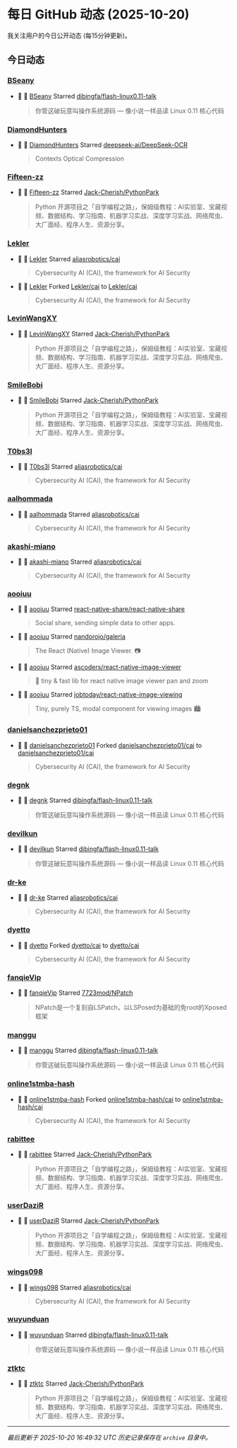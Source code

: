 # 每日 GitHub 动态 (2025-10-20)

我关注用户的今日公开动态 (每15分钟更新)。

## 今日动态

### [BSeany](https://github.com/BSeany)
- 🌟 👤 [BSeany](https://github.com/BSeany) Starred [dibingfa/flash-linux0.11-talk](https://github.com/dibingfa/flash-linux0.11-talk)
  > 你管这破玩意叫操作系统源码 — 像小说一样品读 Linux 0.11 核心代码

### [DiamondHunters](https://github.com/DiamondHunters)
- 🌟 👤 [DiamondHunters](https://github.com/DiamondHunters) Starred [deepseek-ai/DeepSeek-OCR](https://github.com/deepseek-ai/DeepSeek-OCR)
  > Contexts Optical Compression

### [Fifteen-zz](https://github.com/Fifteen-zz)
- 🌟 👤 [Fifteen-zz](https://github.com/Fifteen-zz) Starred [Jack-Cherish/PythonPark](https://github.com/Jack-Cherish/PythonPark)
  > Python 开源项目之「自学编程之路」，保姆级教程：AI实验室、宝藏视频、数据结构、学习指南、机器学习实战、深度学习实战、网络爬虫、大厂面经、程序人生、资源分享。

### [Lekler](https://github.com/Lekler)
- 🌟 👤 [Lekler](https://github.com/Lekler) Starred [aliasrobotics/cai](https://github.com/aliasrobotics/cai)
  > Cybersecurity AI (CAI), the framework for AI Security
- 🍴 👤 [Lekler](https://github.com/Lekler) Forked [Lekler/cai](https://github.com/Lekler/cai) to [Lekler/cai](https://github.com/Lekler/cai)
  > Cybersecurity AI (CAI), the framework for AI Security

### [LevinWangXY](https://github.com/LevinWangXY)
- 🌟 👤 [LevinWangXY](https://github.com/LevinWangXY) Starred [Jack-Cherish/PythonPark](https://github.com/Jack-Cherish/PythonPark)
  > Python 开源项目之「自学编程之路」，保姆级教程：AI实验室、宝藏视频、数据结构、学习指南、机器学习实战、深度学习实战、网络爬虫、大厂面经、程序人生、资源分享。

### [SmileBobi](https://github.com/SmileBobi)
- 🌟 👤 [SmileBobi](https://github.com/SmileBobi) Starred [Jack-Cherish/PythonPark](https://github.com/Jack-Cherish/PythonPark)
  > Python 开源项目之「自学编程之路」，保姆级教程：AI实验室、宝藏视频、数据结构、学习指南、机器学习实战、深度学习实战、网络爬虫、大厂面经、程序人生、资源分享。

### [T0bs3l](https://github.com/T0bs3l)
- 🌟 👤 [T0bs3l](https://github.com/T0bs3l) Starred [aliasrobotics/cai](https://github.com/aliasrobotics/cai)
  > Cybersecurity AI (CAI), the framework for AI Security

### [aalhommada](https://github.com/aalhommada)
- 🌟 👤 [aalhommada](https://github.com/aalhommada) Starred [aliasrobotics/cai](https://github.com/aliasrobotics/cai)
  > Cybersecurity AI (CAI), the framework for AI Security

### [akashi-miano](https://github.com/akashi-miano)
- 🌟 👤 [akashi-miano](https://github.com/akashi-miano) Starred [aliasrobotics/cai](https://github.com/aliasrobotics/cai)
  > Cybersecurity AI (CAI), the framework for AI Security

### [aooiuu](https://github.com/aooiuu)
- 🌟 👤 [aooiuu](https://github.com/aooiuu) Starred [react-native-share/react-native-share](https://github.com/react-native-share/react-native-share)
  > Social share, sending simple data to other apps.
- 🌟 👤 [aooiuu](https://github.com/aooiuu) Starred [nandorojo/galeria](https://github.com/nandorojo/galeria)
  > The React (Native) Image Viewer. 📷
- 🌟 👤 [aooiuu](https://github.com/aooiuu) Starred [ascoders/react-native-image-viewer](https://github.com/ascoders/react-native-image-viewer)
  > 🚀 tiny & fast lib for react native image viewer pan and zoom
- 🌟 👤 [aooiuu](https://github.com/aooiuu) Starred [jobtoday/react-native-image-viewing](https://github.com/jobtoday/react-native-image-viewing)
  > Tiny, purely TS, modal component for viewing images 🏙 

### [danielsanchezprieto01](https://github.com/danielsanchezprieto01)
- 🍴 👤 [danielsanchezprieto01](https://github.com/danielsanchezprieto01) Forked [danielsanchezprieto01/cai](https://github.com/danielsanchezprieto01/cai) to [danielsanchezprieto01/cai](https://github.com/danielsanchezprieto01/cai)
  > Cybersecurity AI (CAI), the framework for AI Security

### [degnk](https://github.com/degnk)
- 🌟 👤 [degnk](https://github.com/degnk) Starred [dibingfa/flash-linux0.11-talk](https://github.com/dibingfa/flash-linux0.11-talk)
  > 你管这破玩意叫操作系统源码 — 像小说一样品读 Linux 0.11 核心代码

### [devilkun](https://github.com/devilkun)
- 🌟 👤 [devilkun](https://github.com/devilkun) Starred [dibingfa/flash-linux0.11-talk](https://github.com/dibingfa/flash-linux0.11-talk)
  > 你管这破玩意叫操作系统源码 — 像小说一样品读 Linux 0.11 核心代码

### [dr-ke](https://github.com/dr-ke)
- 🌟 👤 [dr-ke](https://github.com/dr-ke) Starred [aliasrobotics/cai](https://github.com/aliasrobotics/cai)
  > Cybersecurity AI (CAI), the framework for AI Security

### [dyetto](https://github.com/dyetto)
- 🍴 👤 [dyetto](https://github.com/dyetto) Forked [dyetto/cai](https://github.com/dyetto/cai) to [dyetto/cai](https://github.com/dyetto/cai)
  > Cybersecurity AI (CAI), the framework for AI Security

### [fanqieVip](https://github.com/fanqieVip)
- 🌟 👤 [fanqieVip](https://github.com/fanqieVip) Starred [7723mod/NPatch](https://github.com/7723mod/NPatch)
  > NPatch是一个复刻自LSPatch，以LSPosed为基础的免root的Xposed框架

### [manggu](https://github.com/manggu)
- 🌟 👤 [manggu](https://github.com/manggu) Starred [dibingfa/flash-linux0.11-talk](https://github.com/dibingfa/flash-linux0.11-talk)
  > 你管这破玩意叫操作系统源码 — 像小说一样品读 Linux 0.11 核心代码

### [online1stmba-hash](https://github.com/online1stmba-hash)
- 🍴 👤 [online1stmba-hash](https://github.com/online1stmba-hash) Forked [online1stmba-hash/cai](https://github.com/online1stmba-hash/cai) to [online1stmba-hash/cai](https://github.com/online1stmba-hash/cai)
  > Cybersecurity AI (CAI), the framework for AI Security

### [rabittee](https://github.com/rabittee)
- 🌟 👤 [rabittee](https://github.com/rabittee) Starred [Jack-Cherish/PythonPark](https://github.com/Jack-Cherish/PythonPark)
  > Python 开源项目之「自学编程之路」，保姆级教程：AI实验室、宝藏视频、数据结构、学习指南、机器学习实战、深度学习实战、网络爬虫、大厂面经、程序人生、资源分享。

### [userDaziR](https://github.com/userDaziR)
- 🌟 👤 [userDaziR](https://github.com/userDaziR) Starred [Jack-Cherish/PythonPark](https://github.com/Jack-Cherish/PythonPark)
  > Python 开源项目之「自学编程之路」，保姆级教程：AI实验室、宝藏视频、数据结构、学习指南、机器学习实战、深度学习实战、网络爬虫、大厂面经、程序人生、资源分享。

### [wings098](https://github.com/wings098)
- 🌟 👤 [wings098](https://github.com/wings098) Starred [aliasrobotics/cai](https://github.com/aliasrobotics/cai)
  > Cybersecurity AI (CAI), the framework for AI Security

### [wuyunduan](https://github.com/wuyunduan)
- 🌟 👤 [wuyunduan](https://github.com/wuyunduan) Starred [dibingfa/flash-linux0.11-talk](https://github.com/dibingfa/flash-linux0.11-talk)
  > 你管这破玩意叫操作系统源码 — 像小说一样品读 Linux 0.11 核心代码

### [ztktc](https://github.com/ztktc)
- 🌟 👤 [ztktc](https://github.com/ztktc) Starred [Jack-Cherish/PythonPark](https://github.com/Jack-Cherish/PythonPark)
  > Python 开源项目之「自学编程之路」，保姆级教程：AI实验室、宝藏视频、数据结构、学习指南、机器学习实战、深度学习实战、网络爬虫、大厂面经、程序人生、资源分享。


---
*最后更新于 2025-10-20 16:49:32 UTC*
*历史记录保存在 `archive` 目录中。*
